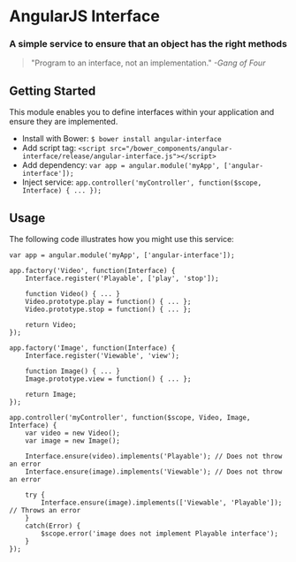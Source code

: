 # AngularJS Interface
### A simple service to ensure that an object has the right methods

> "Program to an interface, not an implementation." _-Gang of Four_

## Getting Started

This module enables you to define interfaces within your application and ensure they are implemented.

- Install with Bower: `$ bower install angular-interface`
- Add script tag: `<script src="/bower_components/angular-interface/release/angular-interface.js"></script>`
- Add dependency: `var app = angular.module('myApp', ['angular-interface']);`
- Inject service: `app.controller('myController', function($scope, Interface) { ... });`

## Usage

The following code illustrates how you might use this service:

    var app = angular.module('myApp', ['angular-interface']);

    app.factory('Video', function(Interface) {
        Interface.register('Playable', ['play', 'stop']);

        function Video() { ... }
        Video.prototype.play = function() { ... };
        Video.prototype.stop = function() { ... };

        return Video;
    });

    app.factory('Image', function(Interface) {
        Interface.register('Viewable', 'view');

        function Image() { ... }
        Image.prototype.view = function() { ... };

        return Image;
    });

    app.controller('myController', function($scope, Video, Image, Interface) {
        var video = new Video();
        var image = new Image();

        Interface.ensure(video).implements('Playable'); // Does not throw an error
        Interface.ensure(image).implements('Viewable'); // Does not throw an error

        try {
            Interface.ensure(image).implements(['Viewable', 'Playable']); // Throws an error
        }
        catch(Error) {
            $scope.error('image does not implement Playable interface');
        }
    });
